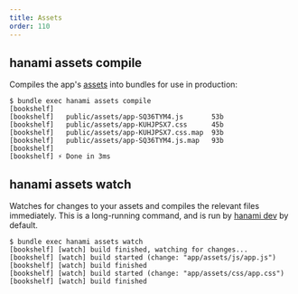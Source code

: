 ```yaml
---
title: Assets
order: 110
---
```


## hanami assets compile

Compiles the app's [assets](/v2.2/actions/overview) into bundles for use in production:

```shell
$ bundle exec hanami assets compile
[bookshelf]
[bookshelf]   public/assets/app-SQ36TYM4.js       53b
[bookshelf]   public/assets/app-KUHJPSX7.css      45b
[bookshelf]   public/assets/app-KUHJPSX7.css.map  93b
[bookshelf]   public/assets/app-SQ36TYM4.js.map   93b
[bookshelf]
[bookshelf] ⚡ Done in 3ms
```

## hanami assets watch

Watches for changes to your assets and compiles the relevant files immediately. This is a long-running command, and is run by [hanami dev](/v2.2/commands/dev) by default.

```shell
$ bundle exec hanami assets watch
[bookshelf] [watch] build finished, watching for changes...
[bookshelf] [watch] build started (change: "app/assets/js/app.js")
[bookshelf] [watch] build finished
[bookshelf] [watch] build started (change: "app/assets/css/app.css")
[bookshelf] [watch] build finished
```

